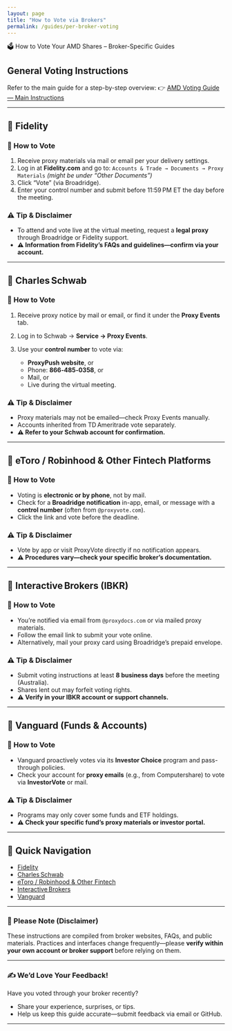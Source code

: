 ```yaml
---
layout: page
title: "How to Vote via Brokers"
permalink: /guides/per-broker-voting
---
```


 🗳️ How to Vote Your AMD Shares – Broker-Specific Guides

## General Voting Instructions

Refer to the main guide for a step-by-step overview:
👉 [AMD Voting Guide — Main Instructions](#)

---

## 🏦 Fidelity

### 🧭 How to Vote

1. Receive proxy materials via mail or email per your delivery settings.
2. Log in at **Fidelity.com** and go to:
   `Accounts & Trade → Documents → Proxy Materials`
   *(might be under “Other Documents”)*
3. Click “Vote” (via Broadridge).
4. Enter your control number and submit before 11:59 PM ET the day before the meeting.

### ⚠️ Tip & Disclaimer

* To attend and vote live at the virtual meeting, request a **legal proxy** through Broadridge or Fidelity support.
* **⚠️ Information from Fidelity’s FAQs and guidelines—confirm via your account.**

---

## 🏦 Charles Schwab

### 🧭 How to Vote

1. Receive proxy notice by mail or email, or find it under the **Proxy Events** tab.
2. Log in to Schwab → **Service → Proxy Events**.
3. Use your **control number** to vote via:

   * **ProxyPush website**, or
   * Phone: **866‑485‑0358**, or
   * Mail, or
   * Live during the virtual meeting.

### ⚠️ Tip & Disclaimer

* Proxy materials may not be emailed—check Proxy Events manually.
* Accounts inherited from TD Ameritrade vote separately.
* **⚠️ Refer to your Schwab account for confirmation.**

---

## 🏦 eToro / Robinhood & Other Fintech Platforms

### 🧭 How to Vote

* Voting is **electronic or by phone**, not by mail.
* Check for a **Broadridge notification** in-app, email, or message with a **control number** (often from `@proxyvote.com`).
* Click the link and vote before the deadline.

### ⚠️ Tip & Disclaimer

* Vote by app or visit ProxyVote directly if no notification appears.
* **⚠️ Procedures vary—check your specific broker’s documentation.**

---

## 🏦 Interactive Brokers (IBKR)

### 🧭 How to Vote

* You’re notified via email from `@proxydocs.com` or via mailed proxy materials.
* Follow the email link to submit your vote online.
* Alternatively, mail your proxy card using Broadridge’s prepaid envelope.

### ⚠️ Tip & Disclaimer

* Submit voting instructions at least **8 business days** before the meeting (Australia).
* Shares lent out may forfeit voting rights.
* **⚠️ Verify in your IBKR account or support channels.**

---

## 🏦 Vanguard (Funds & Accounts)

### 🧭 How to Vote

* Vanguard proactively votes via its **Investor Choice** program and pass-through policies.
* Check your account for **proxy emails** (e.g., from Computershare) to vote via **InvestorVote** or mail.

### ⚠️ Tip & Disclaimer

* Programs may only cover some funds and ETF holdings.
* **⚠️ Check your specific fund’s proxy materials or investor portal.**

---

## 🔗 Quick Navigation

* [Fidelity](#fidelity)
* [Charles Schwab](#charlesschwab)
* [eToro / Robinhood & Other Fintech](#etoro--robinhood--other-fintech)
* [Interactive Brokers](#interactive-brokers)
* [Vanguard](#vanguard)

---

### 📢 Please Note (Disclaimer)

These instructions are compiled from broker websites, FAQs, and public materials. Practices and interfaces change frequently—please **verify within your own account or broker support** before relying on them.

---

### ✍️ We’d Love Your Feedback!

Have you voted through your broker recently?

* Share your experience, surprises, or tips.
* Help us keep this guide accurate—submit feedback via email or GitHub.

---
